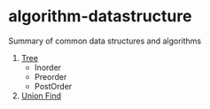 # algorithm-datastructure
Summary of common data structures and algorithms

1. [Tree](https://github.com/shoutinglyu94/algorithm-datastructure/tree/master/src/Tree)
   - Inorder
   - Preorder
   - PostOrder
2. [Union Find](https://github.com/shoutinglyu94/algorithm-datastructure/tree/master/src/unionfind)
